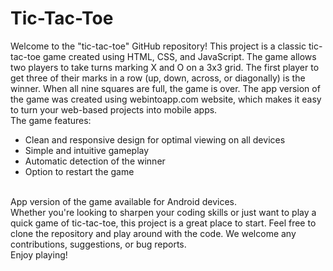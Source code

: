 # Tic-Tac-Toe
Welcome to the "tic-tac-toe" GitHub repository! This project is a classic tic-tac-toe game created using HTML, CSS, and JavaScript. The game allows two players to take turns marking X and O on a 3x3 grid. The first player to get three of their marks in a row (up, down, across, or diagonally) is the winner. When all nine squares are full, the game is over. The app version of the game was created using webintoapp.com website, which makes it easy to turn your web-based projects into mobile apps.
<br>The game features:
<ul>
  <li>Clean and responsive design for optimal viewing on all devices</li>
  <li>Simple and intuitive gameplay</li>
  <li>Automatic detection of the winner</li>
  <li>Option to restart the game</li>
</ul>
<br>App version of the game available for Android devices.
<br>Whether you're looking to sharpen your coding skills or just want to play a quick game of tic-tac-toe, this project is a great place to start. Feel free to clone the repository and play around with the code. We welcome any contributions, suggestions, or bug reports.
<br>Enjoy playing!
